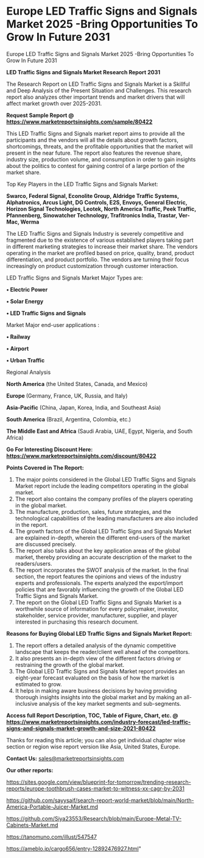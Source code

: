 # Europe LED Traffic Signs and Signals Market 2025 -Bring Opportunities To Grow In Future 2031
Europe LED Traffic Signs and Signals Market 2025 -Bring Opportunities To Grow In Future 2031

<strong>LED Traffic Signs and Signals Market Research Report 2031</strong>

The Research Report on LED Traffic Signs and Signals Market is a Skillful and Deep Analysis of the Present Situation and Challenges. This research report also analyzes other important trends and market drivers that will affect market growth over 2025-2031.

<strong>Request Sample Report @ <a href=https://www.marketreportsinsights.com/sample/80422>https://www.marketreportsinsights.com/sample/80422</a></strong>

This LED Traffic Signs and Signals market report aims to provide all the participants and the vendors will all the details about growth factors, shortcomings, threats, and the profitable opportunities that the market will present in the near future. The report also features the revenue share, industry size, production volume, and consumption in order to gain insights about the politics to contest for gaining control of a large portion of the market share.

Top Key Players in the LED Traffic Signs and Signals Market:

<strong>Swarco, Federal Signal, Econolite Group, Aldridge Traffic Systems, Alphatronics, Arcus Light, DG Controls, E2S, Envoys, General Electric, Horizon Signal Technologies, Leotek, North America Traffic, Peek Traffic, Pfannenberg, Sinowatcher Technology, Trafitronics India, Trastar, Ver-Mac, Werma</strong>

The LED Traffic Signs and Signals Industry is severely competitive and fragmented due to the existence of various established players taking part in different marketing strategies to increase their market share. The vendors operating in the market are profiled based on price, quality, brand, product differentiation, and product portfolio. The vendors are turning their focus increasingly on product customization through customer interaction.

LED Traffic Signs and Signals Market Major Types are:

<strong>• Electric Power

• Solar Energy

• LED Traffic Signs and Signals</strong>

Market Major end-user applications :

<strong>• Railway

• Airport

• Urban Traffic</strong>

Regional Analysis

</u><strong><b>North America</b></strong> (the United States, Canada, and Mexico)

<strong><b>Europe </b></strong>(Germany, France, UK, Russia, and Italy)

<strong><b>Asia-Pacific</b></strong> (China, Japan, Korea, India, and Southeast Asia)

<strong><b>South America</b></strong> (Brazil, Argentina, Colombia, etc.)

<strong><b>The Middle East and Africa</b></strong> (Saudi Arabia, UAE, Egypt, Nigeria, and South Africa)

<strong>Go For Interesting Discount Here: <a href=https://www.marketreportsinsights.com/discount/80422>https://www.marketreportsinsights.com/discount/80422</a></strong>

<strong>Points Covered in The Report:</strong>
<ol>
  <li>The major points considered in the Global LED Traffic Signs and Signals Market report include the leading competitors operating in the global market.</li>
  <li>The report also contains the company profiles of the players operating in the global market.</li>
  <li>The manufacture, production, sales, future strategies, and the technological capabilities of the leading manufacturers are also included in the report.</li>
  <li>The growth factors of the Global LED Traffic Signs and Signals Market are explained in-depth, wherein the different end-users of the market are discussed precisely.</li>
  <li>The report also talks about the key application areas of the global market, thereby providing an accurate description of the market to the readers/users.</li>
  <li>The report incorporates the SWOT analysis of the market. In the final section, the report features the opinions and views of the industry experts and professionals. The experts analyzed the export/import policies that are favorably influencing the growth of the Global LED Traffic Signs and Signals Market.</li>
  <li>The report on the Global LED Traffic Signs and Signals Market is a worthwhile source of information for every policymaker, investor, stakeholder, service provider, manufacturer, supplier, and player interested in purchasing this research document.</li>
</ol>
<strong>Reasons for Buying Global LED Traffic Signs and Signals Market Report:</strong>

<ol>
  <li>The report offers a detailed analysis of the dynamic competitive landscape that keeps the reader/client well ahead of the competitors.</li>
  <li>It also presents an in-depth view of the different factors driving or restraining the growth of the global market.</li>
  <li>The Global LED Traffic Signs and Signals Market report provides an eight-year forecast evaluated on the basis of how the market is estimated to grow.</li>
  <li>It helps in making aware business decisions by having providing thorough insights insights into the global market and by making an all-inclusive analysis of the key market segments and sub-segments.</li>
</ol>
<strong>Access full Report Description, TOC, Table of Figure, Chart, etc. @ <a href=https://www.marketreportsinsights.com/industry-forecast/led-traffic-signs-and-signals-market-growth-and-size-2021-80422>https://www.marketreportsinsights.com/industry-forecast/led-traffic-signs-and-signals-market-growth-and-size-2021-80422</a></strong>


Thanks for reading this article; you can also get individual chapter wise section or region wise report version like Asia, United States, Europe.

<strong>Contact Us:</strong>
sales@marketreportsinsights.com

<strong>Our other reports:</strong>

<a href=https://sites.google.com/view/blueprint-for-tomorrow/trending-research-reports/europe-toothbrush-cases-market-to-witness-xx-cagr-by-2031>https://sites.google.com/view/blueprint-for-tomorrow/trending-research-reports/europe-toothbrush-cases-market-to-witness-xx-cagr-by-2031</a>

<a href=https://github.com/sayysaif/search-report-world-market/blob/main/North-America-Portable-Juicer-Market.md>https://github.com/sayysaif/search-report-world-market/blob/main/North-America-Portable-Juicer-Market.md</a>

<a href=https://github.com/Siya23553/Research/blob/main/Europe-Metal-TV-Cabinets-Market.md>https://github.com/Siya23553/Research/blob/main/Europe-Metal-TV-Cabinets-Market.md</a>

<a href=https://tanomuno.com/illust/547547>https://tanomuno.com/illust/547547</a>

<a href=https://ameblo.jp/cargo656/entry-12892476927.html>https://ameblo.jp/cargo656/entry-12892476927.html</a>"
